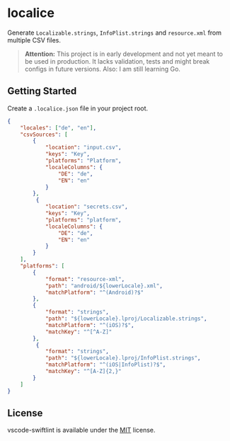 # localice

Generate `Localizable.strings`, `InfoPlist.strings` and `resource.xml` from multiple CSV files.

> **Attention:** This project is in early development and not yet meant to be used in production.
> It lacks validation, tests and might break configs in future versions. Also: I am still learning Go. 

## Getting Started

Create a `.localice.json` file in your project root.

```json
{
    "locales": ["de", "en"],
    "csvSources": [
        {
            "location": "input.csv",
            "keys": "Key",
            "platforms": "Platform",
            "localeColumns": {
                "DE": "de",
                "EN": "en"
            }
        },
         {
            "location": "secrets.csv",
            "keys": "Key",
            "platforms": "platform",
            "localeColumns": {
                "DE": "de",
                "EN": "en"
            }
        }
    ],
    "platforms": [
        {
            "format": "resource-xml",
            "path": "android/${lowerLocale}.xml",
            "matchPlatform": "^(Android)?$"
        },
        {
            "format": "strings",
            "path": "${lowerLocale}.lproj/Localizable.strings",
            "matchPlatform": "^(iOS)?$",
            "matchKey": "^[^A-Z]"
        },
         {
            "format": "strings",
            "path": "${lowerLocale}.lproj/InfoPlist.strings",
            "matchPlatform": "^(iOS|InfoPlist)?$",
            "matchKey": "^[A-Z]{2,}"
        }
    ]
}
```

## License

vscode-swiftlint is available under the [MIT](./LICENSE) license.
